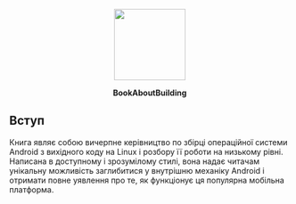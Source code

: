 <p align="center">
  <img src="/icon.png" width="128"/>
  <p align="center"><b>BookAboutBuilding</b></p>
</p>

## Вступ

Книга являє собою вичерпне керівництво по збірці операційної системи Android з вихідного коду на Linux і розбору її роботи на низькому рівні. Написана в доступному і зрозумілому стилі, вона надає читачам унікальну можливість заглибитися у внутрішню механіку Android і отримати повне уявлення про те, як функціонує ця популярна мобільна платформа.

